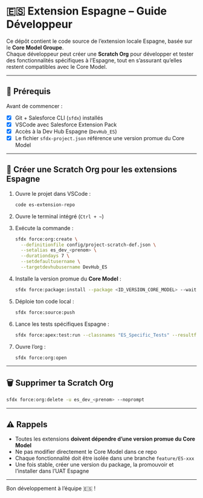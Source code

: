 # 🇪🇸 Extension Espagne – Guide Développeur

Ce dépôt contient le code source de l’extension locale Espagne, basée sur le **Core Model Groupe**.  
Chaque développeur peut créer une **Scratch Org** pour développer et tester des fonctionnalités spécifiques à l’Espagne, tout en s’assurant qu’elles restent compatibles avec le Core Model.

---

## 📁 Prérequis

Avant de commencer :

- [x] Git + Salesforce CLI (`sfdx`) installés
- [x] VSCode avec Salesforce Extension Pack
- [x] Accès à la Dev Hub Espagne (`DevHub_ES`)
- [x] Le fichier `sfdx-project.json` référence une version promue du Core Model

---

## 🧪 Créer une Scratch Org pour les extensions Espagne

1. Ouvre le projet dans VSCode :
   ```bash
   code es-extension-repo
   ```

2. Ouvre le terminal intégré (`Ctrl + ~`)

3. Exécute la commande :
   ```bash
   sfdx force:org:create \
     --definitionfile config/project-scratch-def.json \
     --setalias es_dev_<prenom> \
     --durationdays 7 \
     --setdefaultusername \
     --targetdevhubusername DevHub_ES
   ```

4. Installe la version promue du **Core Model** :
   ```bash
   sfdx force:package:install --package <ID_VERSION_CORE_MODEL> --wait 10
   ```

5. Déploie ton code local :
   ```bash
   sfdx force:source:push
   ```

6. Lance les tests spécifiques Espagne :
   ```bash
   sfdx force:apex:test:run --classnames "ES_Specific_Tests" --resultformat human --wait 10
   ```

7. Ouvre l’org :
   ```bash
   sfdx force:org:open
   ```

---

## 🗑️ Supprimer ta Scratch Org

```bash
sfdx force:org:delete -u es_dev_<prenom> --noprompt
```

---

## ⚠️ Rappels

- Toutes les extensions **doivent dépendre d’une version promue du Core Model**
- Ne pas modifier directement le Core Model dans ce repo
- Chaque fonctionnalité doit être isolée dans une branche `feature/ES-xxx`
- Une fois stable, créer une version du package, la promouvoir et l’installer dans l’UAT Espagne

---

Bon développement à l’équipe 🇪🇸 !